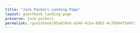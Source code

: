 ```yaml
---
title: "Jack Packers Landing Page"
layout: guestbook_landing_page
preserve: jack-packers
permalink: /guestbook/05a678e9-a546-4cba-8061-4c7099475e0f/
---
```

